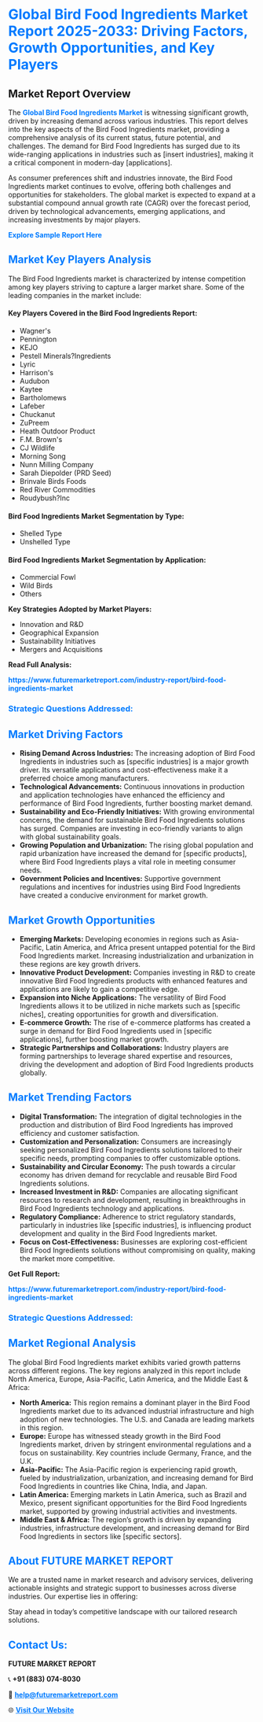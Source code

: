 <h1 style="color: #007BFF;">Global Bird Food Ingredients Market Report 2025-2033: Driving Factors, Growth Opportunities, and Key Players</h1>

<section id="overview">
<h2>Market Report Overview</h2>
<p>The <a href="https://www.futuremarketreport.com/industry-report/bird-food-ingredients-market" style="color: #007BFF; text-decoration: none;"><strong>Global Bird Food Ingredients Market</strong></a> is witnessing significant growth, driven by increasing demand across various industries. This report delves into the key aspects of the Bird Food Ingredients market, providing a comprehensive analysis of its current status, future potential, and challenges. The demand for Bird Food Ingredients has surged due to its wide-ranging applications in industries such as [insert industries], making it a critical component in modern-day [applications].</p>
<p>As consumer preferences shift and industries innovate, the Bird Food Ingredients market continues to evolve, offering both challenges and opportunities for stakeholders. The global market is expected to expand at a substantial compound annual growth rate (CAGR) over the forecast period, driven by technological advancements, emerging applications, and increasing investments by major players.</p>
</section>

<section id="overview">
<p><a href="https://www.futuremarketreport.com/request-sample/reportId=29083" style="color: #007BFF; text-decoration: none;"><strong>Explore Sample Report Here</strong></a></p>
</section>

<section id="key-players">
<h2 style="color: #007BFF;">Market Key Players Analysis</h2>
<p>The Bird Food Ingredients market is characterized by intense competition among key players striving to capture a larger market share. Some of the leading companies in the market include:</p>
<h4>Key Players Covered in the Bird Food Ingredients Report:</h4>
<ul><li>Wagner&#039;s</li><li>Pennington</li><li>KEJO</li><li>Pestell Minerals?Ingredients</li><li>Lyric</li><li>Harrison&#039;s</li><li>Audubon</li><li>Kaytee</li><li>Bartholomews</li><li>Lafeber</li><li>Chuckanut</li><li>ZuPreem</li><li>Heath Outdoor Product</li><li>F.M. Brown&#039;s</li><li>CJ Wildlife</li><li>Morning Song</li><li>Nunn Milling Company</li><li>Sarah Diepolder (PRD Seed)</li><li>Brinvale Birds Foods</li><li>Red River Commodities</li><li>Roudybush?Inc</li></ul>
<h4>Bird Food Ingredients Market Segmentation by Type:</h4>
<ul><li>Shelled Type</li><li>Unshelled Type</li></ul>

<h4>Bird Food Ingredients Market Segmentation by Application:</h4>
<ul><li>Commercial Fowl</li><li>Wild Birds</li><li>Others</li></ul>
<p><strong>Key Strategies Adopted by Market Players:</strong></p>
<ul>
<li>Innovation and R&D</li>
<li>Geographical Expansion</li>
<li>Sustainability Initiatives</li>
<li>Mergers and Acquisitions</li>
</ul>
</section>

<section>
<p><strong>Read Full Analysis: </strong></p><a href="https://www.futuremarketreport.com/industry-report/bird-food-ingredients-market" style="color: #007BFF; text-decoration: none;"><strong>https://www.futuremarketreport.com/industry-report/bird-food-ingredients-market</strong></a>
<h3 style="color: #007BFF;">Strategic Questions Addressed:</h3>
</section>

<section id="driving-factors">
<h2 style="color: #007BFF;">Market Driving Factors</h2>
<ul>
<li><strong>Rising Demand Across Industries:</strong> The increasing adoption of Bird Food Ingredients in industries such as [specific industries] is a major growth driver. Its versatile applications and cost-effectiveness make it a preferred choice among manufacturers.</li>
<li><strong>Technological Advancements:</strong> Continuous innovations in production and application technologies have enhanced the efficiency and performance of Bird Food Ingredients, further boosting market demand.</li>
<li><strong>Sustainability and Eco-Friendly Initiatives:</strong> With growing environmental concerns, the demand for sustainable Bird Food Ingredients solutions has surged. Companies are investing in eco-friendly variants to align with global sustainability goals.</li>
<li><strong>Growing Population and Urbanization:</strong> The rising global population and rapid urbanization have increased the demand for [specific products], where Bird Food Ingredients plays a vital role in meeting consumer needs.</li>
<li><strong>Government Policies and Incentives:</strong> Supportive government regulations and incentives for industries using Bird Food Ingredients have created a conducive environment for market growth.</li>
</ul>
</section>

<section id="growth-opportunities">
<h2 style="color: #007BFF;">Market Growth Opportunities</h2>
<ul>
<li><strong>Emerging Markets:</strong> Developing economies in regions such as Asia-Pacific, Latin America, and Africa present untapped potential for the Bird Food Ingredients market. Increasing industrialization and urbanization in these regions are key growth drivers.</li>
<li><strong>Innovative Product Development:</strong> Companies investing in R&D to create innovative Bird Food Ingredients products with enhanced features and applications are likely to gain a competitive edge.</li>
<li><strong>Expansion into Niche Applications:</strong> The versatility of Bird Food Ingredients allows it to be utilized in niche markets such as [specific niches], creating opportunities for growth and diversification.</li>
<li><strong>E-commerce Growth:</strong> The rise of e-commerce platforms has created a surge in demand for Bird Food Ingredients used in [specific applications], further boosting market growth.</li>
<li><strong>Strategic Partnerships and Collaborations:</strong> Industry players are forming partnerships to leverage shared expertise and resources, driving the development and adoption of Bird Food Ingredients products globally.</li>
</ul>
</section>

<section id="trending-factors">
<h2 style="color: #007BFF;">Market Trending Factors</h2>
<ul>
<li><strong>Digital Transformation:</strong> The integration of digital technologies in the production and distribution of Bird Food Ingredients has improved efficiency and customer satisfaction.</li>
<li><strong>Customization and Personalization:</strong> Consumers are increasingly seeking personalized Bird Food Ingredients solutions tailored to their specific needs, prompting companies to offer customizable options.</li>
<li><strong>Sustainability and Circular Economy:</strong> The push towards a circular economy has driven demand for recyclable and reusable Bird Food Ingredients solutions.</li>
<li><strong>Increased Investment in R&D:</strong> Companies are allocating significant resources to research and development, resulting in breakthroughs in Bird Food Ingredients technology and applications.</li>
<li><strong>Regulatory Compliance:</strong> Adherence to strict regulatory standards, particularly in industries like [specific industries], is influencing product development and quality in the Bird Food Ingredients market.</li>
<li><strong>Focus on Cost-Effectiveness:</strong> Businesses are exploring cost-efficient Bird Food Ingredients solutions without compromising on quality, making the market more competitive.</li>
</ul>
</section>

<section>
<p><strong>Get Full Report: </strong></p><a href="https://www.futuremarketreport.com/industry-report/bird-food-ingredients-market" style="color: #007BFF; text-decoration: none;"><strong>https://www.futuremarketreport.com/industry-report/bird-food-ingredients-market</strong></a>
<h3 style="color: #007BFF;">Strategic Questions Addressed:</h3>
</section>


<section id="regional-analysis">
<h2 style="color: #007BFF;">Market Regional Analysis</h2>
<p>The global Bird Food Ingredients market exhibits varied growth patterns across different regions. The key regions analyzed in this report include North America, Europe, Asia-Pacific, Latin America, and the Middle East & Africa:</p>
<ul>
<li><strong>North America:</strong> This region remains a dominant player in the Bird Food Ingredients market due to its advanced industrial infrastructure and high adoption of new technologies. The U.S. and Canada are leading markets in this region.</li>
<li><strong>Europe:</strong> Europe has witnessed steady growth in the Bird Food Ingredients market, driven by stringent environmental regulations and a focus on sustainability. Key countries include Germany, France, and the U.K.</li>
<li><strong>Asia-Pacific:</strong> The Asia-Pacific region is experiencing rapid growth, fueled by industrialization, urbanization, and increasing demand for Bird Food Ingredients in countries like China, India, and Japan.</li>
<li><strong>Latin America:</strong> Emerging markets in Latin America, such as Brazil and Mexico, present significant opportunities for the Bird Food Ingredients market, supported by growing industrial activities and investments.</li>
<li><strong>Middle East & Africa:</strong> The region’s growth is driven by expanding industries, infrastructure development, and increasing demand for Bird Food Ingredients in sectors like [specific sectors].</li>
</ul>
</section>

<footer>
<h2 style="color: #007BFF;">About FUTURE MARKET REPORT</h2>
<p>We are a trusted name in market research and advisory services, delivering actionable insights and strategic support to businesses across diverse industries. Our expertise lies in offering:</p>

<p>Stay ahead in today’s competitive landscape with our tailored research solutions.</p>

<h2 style="color: #007BFF;">Contact Us:</h2>
<p><strong>FUTURE MARKET REPORT</strong></p>
<p>📞 <strong>+91 (883) 074-8030</strong></p>
<p>📧 <strong><a href="mailto:help@futuremarketreport.com" style="color: #007BFF;">help@futuremarketreport.com</a></strong></p>
<p>🌐 <strong><a href="https://www.futuremarketreport.com/" style="color: #007BFF;">Visit Our Website</a></strong></p>
</footer>